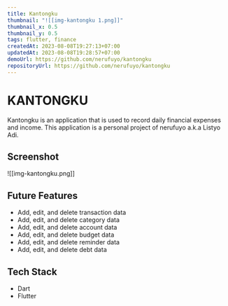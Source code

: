```yaml
---
title: Kantongku
thumbnail: "![[img-kantongku 1.png]]"
thumbnail_x: 0.5
thumbnail_y: 0.5
tags: flutter, finance
createdAt: 2023-08-08T19:27:13+07:00
updatedAt: 2023-08-08T19:28:57+07:00
demoUrl: https://github.com/nerufuyo/kantongku
repositoryUrl: https://github.com/nerufuyo/kantongku
---
```

# KANTONGKU
Kantongku is an application that is used to record daily financial expenses and income. This application is a personal project of nerufuyo a.k.a Listyo Adi.
## Screenshot
![[img-kantongku.png]]

## Future Features
* Add, edit, and delete transaction data
* Add, edit, and delete category data
* Add, edit, and delete account data
* Add, edit, and delete budget data
* Add, edit, and delete reminder data
* Add, edit, and delete debt data

## Tech Stack
* Dart
* Flutter
